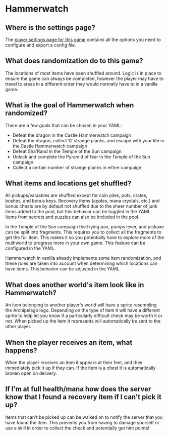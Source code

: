 # Hammerwatch

## Where is the settings page?

The [player settings page for this game](../player-settings) contains all the options you need to configure and export 
a config file.

## What does randomization do to this game?

The locations of most items have been shuffled around. Logic is in place to ensure the game can always be completed, 
however the player may have to travel to areas in a different order they would normally have to in a vanilla game.

## What is the goal of Hammerwatch when randomized?

There are a few goals that can be chosen in your YAML:
* Defeat the dragon in the Castle Hammerwatch campaign
* Defeat the dragon, collect 12 strange planks, and escape with your life in the Castle Hammerwatch campaign
* Defeat Sha'Rand in the Temple of the Sun campaign
* Unlock and complete the Pyramid of fear in the Temple of the Sun campaign
* Collect a certain number of strange planks in either campaign

## What items and locations get shuffled?

All pickups/valuables are shuffled except for coin piles, pots, crates, bushes, and bonus keys. Recovery items 
(apples, mana crystals, etc.) and bonus chests are by default not shuffled due to the sheer number of junk items added 
to the pool, but this behavior can be toggled in the YAML. 
Items from secrets and puzzles can also be included in the pool.

In the Temple of the Sun campaign the frying pan, pumps lever, and pickaxe can be split into fragments. This requires 
you to collect all the fragments to get the full item. This makes it so you potentially have to explore more of the 
multiworld to progress more in your own game. This feature can be configured in the YAML.

Hammerwatch in vanilla already implements some item randomization, and these rules are taken into account when
determining which locations can have items. This behavior can be adjusted in the YAML.

## What does another world's item look like in Hammerwatch?

An item belonging to another player's world will have a sprite resembling the Archipelago logo. Depending on the type of
item it will have a different sprite to help let you know if a particularly difficult check may be worth it or not.
When picked up the item it represents will automatically be sent to the other player.

## When the player receives an item, what happens?

When the player receives an item it appears at their feet, and they immediately pick it up if they can. If the item is a
chest it is automatically broken open on delivery.

## If I'm at full health/mana how does the server know that I found a recovery item if I can't pick it up?

Items that can't be picked up can be walked on to notify the server that you have found the item. 
This prevents you from having to damage yourself or use a skill in order to collect the check and potentially get 
hint points!